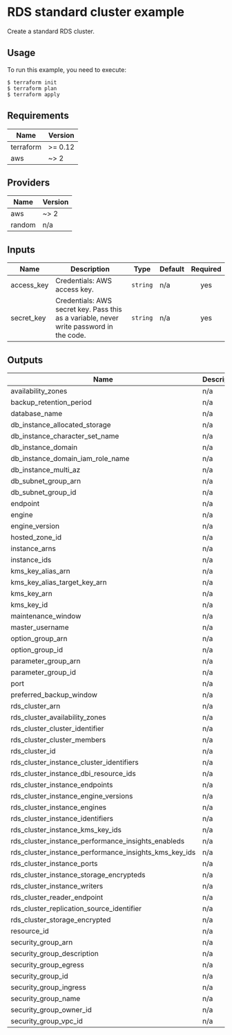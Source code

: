 # RDS standard cluster example

Create a standard RDS cluster.

## Usage

To run this example, you need to execute:

```
$ terraform init
$ terraform plan
$ terraform apply
```

<!-- BEGINNING OF PRE-COMMIT-TERRAFORM DOCS HOOK -->
## Requirements

| Name | Version |
|------|---------|
| terraform | >= 0.12 |
| aws | ~> 2 |

## Providers

| Name | Version |
|------|---------|
| aws | ~> 2 |
| random | n/a |

## Inputs

| Name | Description | Type | Default | Required |
|------|-------------|------|---------|:--------:|
| access\_key | Credentials: AWS access key. | `string` | n/a | yes |
| secret\_key | Credentials: AWS secret key. Pass this as a variable, never write password in the code. | `string` | n/a | yes |

## Outputs

| Name | Description |
|------|-------------|
| availability\_zones | n/a |
| backup\_retention\_period | n/a |
| database\_name | n/a |
| db\_instance\_allocated\_storage | n/a |
| db\_instance\_character\_set\_name | n/a |
| db\_instance\_domain | n/a |
| db\_instance\_domain\_iam\_role\_name | n/a |
| db\_instance\_multi\_az | n/a |
| db\_subnet\_group\_arn | n/a |
| db\_subnet\_group\_id | n/a |
| endpoint | n/a |
| engine | n/a |
| engine\_version | n/a |
| hosted\_zone\_id | n/a |
| instance\_arns | n/a |
| instance\_ids | n/a |
| kms\_key\_alias\_arn | n/a |
| kms\_key\_alias\_target\_key\_arn | n/a |
| kms\_key\_arn | n/a |
| kms\_key\_id | n/a |
| maintenance\_window | n/a |
| master\_username | n/a |
| option\_group\_arn | n/a |
| option\_group\_id | n/a |
| parameter\_group\_arn | n/a |
| parameter\_group\_id | n/a |
| port | n/a |
| preferred\_backup\_window | n/a |
| rds\_cluster\_arn | n/a |
| rds\_cluster\_availability\_zones | n/a |
| rds\_cluster\_cluster\_identifier | n/a |
| rds\_cluster\_cluster\_members | n/a |
| rds\_cluster\_id | n/a |
| rds\_cluster\_instance\_cluster\_identifiers | n/a |
| rds\_cluster\_instance\_dbi\_resource\_ids | n/a |
| rds\_cluster\_instance\_endpoints | n/a |
| rds\_cluster\_instance\_engine\_versions | n/a |
| rds\_cluster\_instance\_engines | n/a |
| rds\_cluster\_instance\_identifiers | n/a |
| rds\_cluster\_instance\_kms\_key\_ids | n/a |
| rds\_cluster\_instance\_performance\_insights\_enableds | n/a |
| rds\_cluster\_instance\_performance\_insights\_kms\_key\_ids | n/a |
| rds\_cluster\_instance\_ports | n/a |
| rds\_cluster\_instance\_storage\_encrypteds | n/a |
| rds\_cluster\_instance\_writers | n/a |
| rds\_cluster\_reader\_endpoint | n/a |
| rds\_cluster\_replication\_source\_identifier | n/a |
| rds\_cluster\_storage\_encrypted | n/a |
| resource\_id | n/a |
| security\_group\_arn | n/a |
| security\_group\_description | n/a |
| security\_group\_egress | n/a |
| security\_group\_id | n/a |
| security\_group\_ingress | n/a |
| security\_group\_name | n/a |
| security\_group\_owner\_id | n/a |
| security\_group\_vpc\_id | n/a |

<!-- END OF PRE-COMMIT-TERRAFORM DOCS HOOK -->
